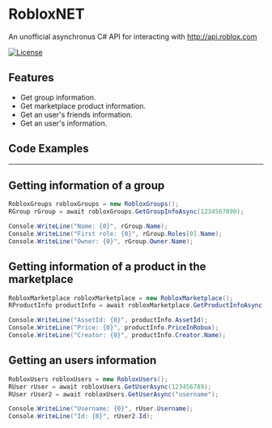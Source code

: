 # RobloxNET
 An unofficial asynchronus C# API for interacting with http://api.roblox.com

[![License][github-license]][license-url]

## Features
  - Get group information.
  - Get marketplace product information.
  - Get an user's friends information.
  - Get an user's information.

## Code Examples
___
## Getting information of a group
```cs
RobloxGroups robloxGroups = new RobloxGroups();
RGroup rGroup = await robloxGroups.GetGroupInfoAsync(1234567890);

Console.WriteLine("Name: {0}", rGroup.Name);
Console.WriteLine("First role: {0}", rGroup.Roles[0].Name);
Console.WriteLine("Owner: {0}", rGroup.Owner.Name);
```
## Getting information of a product in the marketplace
```cs
RobloxMarketplace robloxMarketplace = new RobloxMarketplace();
RProductInfo productInfo = await robloxMarketplace.GetProductInfoAsync(123456789);

Console.WriteLine("AssetId: {0}", productInfo.AssetId);
Console.WriteLine("Price: {0}", productInfo.PriceInRobux);
Console.WriteLine("Creator: {0}", productInfo.Creator.Name);
```
## Getting an users information
```cs
RobloxUsers robloxUsers = new RobloxUsers();
RUser rUser = await robloxUsers.GetUserAsync(123456789);
RUser rUser2 = await robloxUsers.GetUserAsync("username");

Console.WriteLine("Username: {0}", rUser.Username);
Console.WriteLine("Id: {0}", rUser2.Id);
```

<!-- Markdown link & img dfn's -->
[github-license]:https://img.shields.io/github/license/oshawott9044/RobloxNET.svg
[license-url]:https://github.com/oshawott9044/RobloxNET/blob/master/LICENSE

